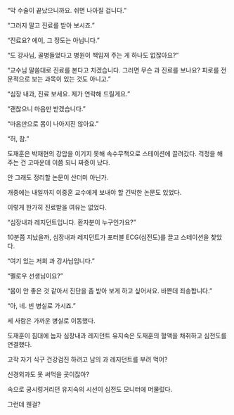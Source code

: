 “막 수술이 끝났으니까요. 쉬면 나아질 겁니다.”

“그러지 말고 진료를 받아 보시죠.”

“진료요? 에이, 그 정도는 아닙니다.”

“도 강사님, 골병들었다고 병원이 책임져 주는 게 하나도 없잖아요?”

“교수님 말씀대로 진료를 본다고 치겠습니다. 그러면 무슨 과 진료를 보나요? 피로를 전문적으로 보는 과목이 있는 것도 아니고.”

“심장 내과, 진료 보세요. 제가 연락해 드릴게요.”

“괜찮으니 마음만 받겠습니다.”

“마음만으로 몸이 나아지진 않아요.”

“허, 참.”

도재훈은 박재현의 강압을 이기지 못해 속수무책으로 스테이션에 끌려갔다. 걱정을 해 주는 건 고마운데 이쯤 되니 짜증이 났다.

안 그래도 정리할 논문이 산더미 아닌가.

개중에는 내일까지 이중훈 교수에게 보내야 할 긴박한 논문도 있었다.

이렇게 한가히 진료받을 여유는 없었다.

“심장내과 레지던트입니다. 환자분이 누구인가요?”

10분쯤 지났을까, 심장내과 레지던트가 포터블 ECG(심전도)를 끌고 스테이션을 찾았다.

“여기 있는 저희 과 강사님입니다.”

“펠로우 선생님이요?”

“몸이 안 좋은 것 같아서 진단을 좀 받아 보게 하고 싶어서요. 바쁜데 죄송합니다.”

“아, 네. 빈 병실로 가시죠.”

세 사람은 가까운 병실로 이동했다.

도재훈이 침대에 눕자 심장내과 레지던트 유지숙은 도재훈의 혈액을 채취하고 심전도를 연결했다.

고작 자기 식구 건강검진 하려고 남의 과 레지던트를 부려 먹어?

신경외과도 못 써먹을 곳이잖아?

속으로 궁시렁거리던 유지숙의 시선이 심전도 모니터에 머물렀다.

그런데 웬걸?